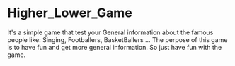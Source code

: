 # Higher_Lower_Game
It's a simple game that test your General information about the famous people like: Singing, Footballers, BasketBallers ...
The perpose of this game is to have fun and get more general information.
So just have fun with the game. 

